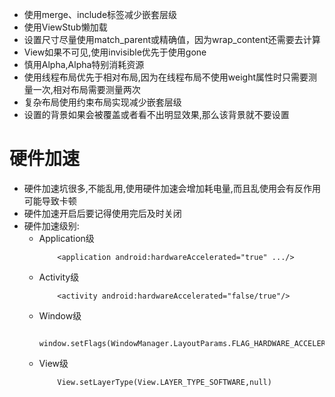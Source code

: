 - 使用merge、include标签减少嵌套层级
- 使用ViewStub懒加载
- 设置尺寸尽量使用match_parent或精确值，因为wrap_content还需要去计算
- View如果不可见,使用invisible优先于使用gone
- 慎用Alpha,Alpha特别消耗资源
- 使用线程布局优先于相对布局,因为在线程布局不使用weight属性时只需要测量一次,相对布局需要测量两次
- 复杂布局使用约束布局实现减少嵌套层级
- 设置的背景如果会被覆盖或者看不出明显效果,那么该背景就不要设置


# 硬件加速
  - 硬件加速坑很多,不能乱用,使用硬件加速会增加耗电量,而且乱使用会有反作用可能导致卡顿
  - 硬件加速开启后要记得使用完后及时关闭
  - 硬件加速级别:
    - Application级
      ```
          <application android:hardwareAccelerated="true" .../>  
      ```
    - Activity级
      ```
          <activity android:hardwareAccelerated="false/true"/>  
      ```
    - Window级
      ```
          window.setFlags(WindowManager.LayoutParams.FLAG_HARDWARE_ACCELERATED) 
      ```
    - View级
      ```
          View.setLayerType(View.LAYER_TYPE_SOFTWARE,null)  
      ```
